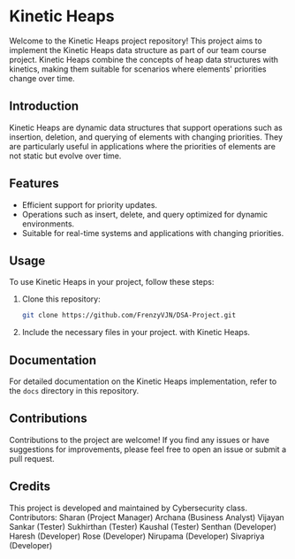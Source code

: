 # Kinetic Heaps

Welcome to the Kinetic Heaps project repository! This project aims to implement the Kinetic Heaps data structure as part of our team course project. Kinetic Heaps combine the concepts of heap data structures with kinetics, making them suitable for scenarios where elements' priorities change over time.

## Introduction

Kinetic Heaps are dynamic data structures that support operations such as insertion, deletion, and querying of elements with changing priorities. They are particularly useful in applications where the priorities of elements are not static but evolve over time.

## Features

- Efficient support for priority updates.
- Operations such as insert, delete, and query optimized for dynamic environments.
- Suitable for real-time systems and applications with changing priorities.

## Usage

To use Kinetic Heaps in your project, follow these steps:

1. Clone this repository:

    ```bash
    git clone https://github.com/FrenzyVJN/DSA-Project.git
    ```

2. Include the necessary files in your project.
with Kinetic Heaps.

## Documentation

For detailed documentation on the Kinetic Heaps implementation, refer to the `docs` directory in this repository.

## Contributions

Contributions to the project are welcome! If you find any issues or have suggestions for improvements, please feel free to open an issue or submit a pull request.

## Credits

This project is developed and maintained by Cybersecurity class.
Contributors:
Sharan (Project Manager)
Archana (Business Analyst)
Vijayan Sankar (Tester)
Sukhirthan (Tester)
Kaushal (Tester)
Senthan (Developer)
Haresh (Developer)
Rose (Developer)
Nirupama (Developer)
Sivapriya (Developer)
